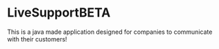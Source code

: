 # LiveSupportBETA
This is a java made application designed for companies to communicate with their customers! 
